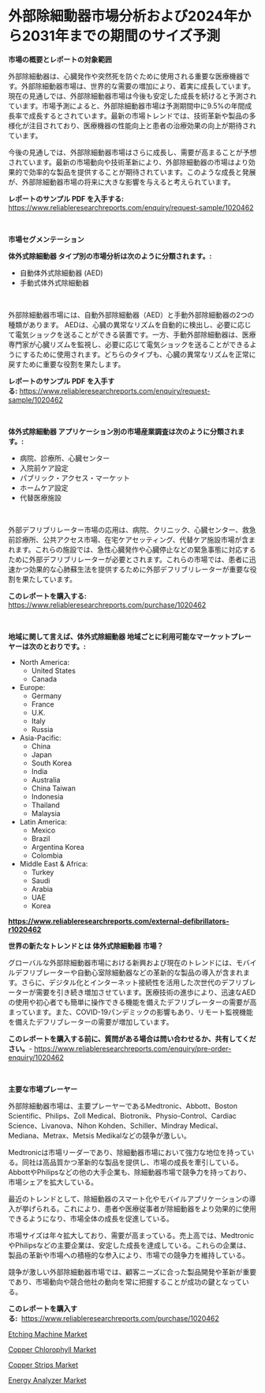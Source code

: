 <p><h1>外部除細動器市場分析および2024年から2031年までの期間のサイズ予測</h1></p><p><strong>市場の概要とレポートの対象範囲</strong></p>
<p><p>外部除細動器は、心臓発作や突然死を防ぐために使用される重要な医療機器です。外部除細動器市場は、世界的な需要の増加により、着実に成長しています。現在の見通しでは、外部除細動器市場は今後も安定した成長を続けると予測されています。市場予測によると、外部除細動器市場は予測期間中に9.5%の年間成長率で成長するとされています。最新の市場トレンドでは、技術革新や製品の多様化が注目されており、医療機器の性能向上と患者の治療効果の向上が期待されています。</p><p>今後の見通しでは、外部除細動器市場はさらに成長し、需要が高まることが予想されています。最新の市場動向や技術革新により、外部除細動器の市場はより効果的で効率的な製品を提供することが期待されています。このような成長と発展が、外部除細動器市場の将来に大きな影響を与えると考えられています。</p></p>
<p><strong>レポートのサンプル PDF を入手する:</strong> <a href="https://www.reliableresearchreports.com/enquiry/request-sample/1020462">https://www.reliableresearchreports.com/enquiry/request-sample/1020462</a></p>
<p>&nbsp;</p>
<p><strong>市場セグメンテーション</strong></p>
<p><strong>体外式除細動器 タイプ別の市場分析は次のように分類されます。:</strong></p>
<p><ul><li>自動体外式除細動器 (AED)</li><li>手動式体外式除細動器</li></ul></p>
<p>&nbsp;</p>
<p><p>外部除細動器市場には、自動外部除細動器（AED）と手動外部除細動器の2つの種類があります。 AEDは、心臓の異常なリズムを自動的に検出し、必要に応じて電気ショックを送ることができる装置です。一方、手動外部除細動器は、医療専門家が心臓リズムを監視し、必要に応じて電気ショックを送ることができるようにするために使用されます。どちらのタイプも、心臓の異常なリズムを正常に戻すために重要な役割を果たします。</p></p>
<p><strong>レポートのサンプル PDF を入手する:</strong>&nbsp;<a href="https://www.reliableresearchreports.com/enquiry/request-sample/1020462">https://www.reliableresearchreports.com/enquiry/request-sample/1020462</a></p>
<p>&nbsp;</p>
<p><strong> 体外式除細動器 アプリケーション別の市場産業調査は次のように分類されます。:</strong></p>
<p><ul><li>病院、診療所、心臓センター</li><li>入院前ケア設定</li><li>パブリック・アクセス・マーケット</li><li>ホームケア設定</li><li>代替医療施設</li></ul></p>
<p>&nbsp;</p>
<p><p>外部デフリブリレーター市場の応用は、病院、クリニック、心臓センター、救急前診療所、公共アクセス市場、在宅ケアセッティング、代替ケア施設市場が含まれます。これらの施設では、急性心臓発作や心臓停止などの緊急事態に対応するために外部デフリブリレーターが必要とされます。これらの市場では、患者に迅速かつ効果的な心肺蘇生法を提供するために外部デフリブリレーターが重要な役割を果たしています。</p></p>
<p><strong>このレポートを購入する:</strong>&nbsp; <a href="https://www.reliableresearchreports.com/purchase/1020462">https://www.reliableresearchreports.com/purchase/1020462</a></p>
<p>&nbsp;</p>
<p><strong>地域に関して言えば、体外式除細動器 地域ごとに利用可能なマーケットプレーヤーは次のとおりです。:</strong></p>
<p><ul>
    <li>
        North America:
        <ul>
            <li>United States</li>
            <li>Canada</li>
        </ul>
    </li>
    <li>
        Europe:
        <ul>
            <li>Germany</li>
            <li>France</li>
            <li>U.K.</li>
            <li>Italy</li>
            <li>Russia</li>
        </ul>
    </li>
    <li>
        Asia-Pacific:
        <ul>
            <li>China</li>
            <li>Japan</li>
            <li>South Korea</li>
            <li>India</li>
            <li>Australia</li>
            <li>China Taiwan</li>
            <li>Indonesia</li>
            <li>Thailand</li>
            <li>Malaysia</li>
        </ul>
    </li>
    <li>
        Latin America:
        <ul>
            <li>Mexico</li>
            <li>Brazil</li>
            <li>Argentina Korea</li>
            <li>Colombia</li>
        </ul>
    </li>
    <li>
        Middle East & Africa:
        <ul>
            <li>Turkey</li>
            <li>Saudi</li>
            <li>Arabia</li>
            <li>UAE</li>
            <li>Korea</li>
        </ul>
    </li>
    </ul></p>
<p><strong><a href="https://www.reliableresearchreports.com/external-defibrillators-r1020462">https://www.reliableresearchreports.com/external-defibrillators-r1020462</a></strong>&nbsp;</p>
<p><strong>世界の新たなトレンドとは 体外式除細動器 市場？</strong></p>
<p><p>グローバルな外部除細動器市場における新興および現在のトレンドには、モバイルデフリブレーターや自動心室除細動器などの革新的な製品の導入が含まれます。さらに、デジタル化とインターネット接続性を活用した次世代のデフリブレーターが需要を引き続き増加させています。医療技術の進歩により、迅速なAEDの使用や初心者でも簡単に操作できる機能を備えたデフリブレーターの需要が高まっています。また、COVID-19パンデミックの影響もあり、リモート監視機能を備えたデフリブレーターの需要が増加しています。</p></p>
<p><strong>このレポートを購入する前に、質問がある場合は問い合わせるか、共有してください。</strong>- <a href="https://www.reliableresearchreports.com/enquiry/pre-order-enquiry/1020462">https://www.reliableresearchreports.com/enquiry/pre-order-enquiry/1020462</a></p>
<p>&nbsp;</p>
<p><strong>主要な市場プレーヤー</strong></p>
<p><p>外部除細動器市場は、主要プレーヤーであるMedtronic、Abbott、Boston Scientific、Philips、Zoll Medical、Biotronik、Physio-Control、Cardiac Science、Livanova、Nihon Kohden、Schiller、Mindray Medical、Mediana、Metrax、Metsis Medikalなどの競争が激しい。</p><p>Medtronicは市場リーダーであり、除細動器市場において強力な地位を持っている。同社は高品質かつ革新的な製品を提供し、市場の成長を牽引している。AbbottやPhilipsなどの他の大手企業も、除細動器市場で競争力を持っており、市場シェアを拡大している。</p><p>最近のトレンドとして、除細動器のスマート化やモバイルアプリケーションの導入が挙げられる。これにより、患者や医療従事者が除細動器をより効果的に使用できるようになり、市場全体の成長を促進している。</p><p>市場サイズは年々拡大しており、需要が高まっている。売上高では、MedtronicやPhilipsなどの主要企業は、安定した成長を達成している。これらの企業は、製品の革新や市場への積極的な参入により、市場での競争力を維持している。</p><p>競争が激しい外部除細動器市場では、顧客ニーズに合った製品開発や革新が重要であり、市場動向や競合他社の動向を常に把握することが成功の鍵となっている。</p></p>
<p><strong>このレポートを購入する:</strong>&nbsp;&nbsp;<a href="https://www.reliableresearchreports.com/purchase/1020462">https://www.reliableresearchreports.com/purchase/1020462</a></p>
<p><p><a href="https://github.com/singletonthaxterkelliehr2df/Market-Research-Report-List-1/blob/main/etching-machine-market.md">Etching Machine Market</a></p><p><a href="https://frill-swim-3cd.notion.site/Copper-Chlorophyll-Market-Size-Evaluating-its-Market-Trends-Growth-and-Projections-2024-2031-7ba03053d7074776acb6a068da1490bd">Copper Chlorophyll Market</a></p><p><a href="https://gentle-editor-9db.notion.site/Copper-Strips-Market-Size-and-Examines-its-Market-Scope-with-a-Primary-Focus-on-Growth-Opportuniti-0f4fc371c3f14922a6fad040e1a81115">Copper Strips Market</a></p><p><a href="https://view.publitas.com/reportprime-1/energy-analyzer-market-research-report-forecasted-for-period-from-2024-2031-by-market-type-market-application-and-region/">Energy Analyzer Market</a></p></p>